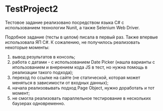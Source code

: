 # TestProject2
Тестовое задание реализовано посредством языка C# с использованием технологии Nunit, а также Selenium Web Driver. 

Подобное задание (тесты в целом) писала в первый раз. Также впервые использовала ЯП C#. 
К сожалению, не получилось реализовать некоторые моменты: 
1) вывод результатов в консоль;
2) работа с датами - с использованием Date Picker (нашла варианты с ипользованием и внерением кода JS в тест, но нужна помощь в реализации такого подхода);
3) переход по ссылке на сайте (не статической, которая может меняться в зависимости от входных данных);
4) начала реализовывать подход Page Object, нужно доработать и тот момент;
5) не смогла реализовать параллельное тестирование в нескольких баузерах одновременно. 
